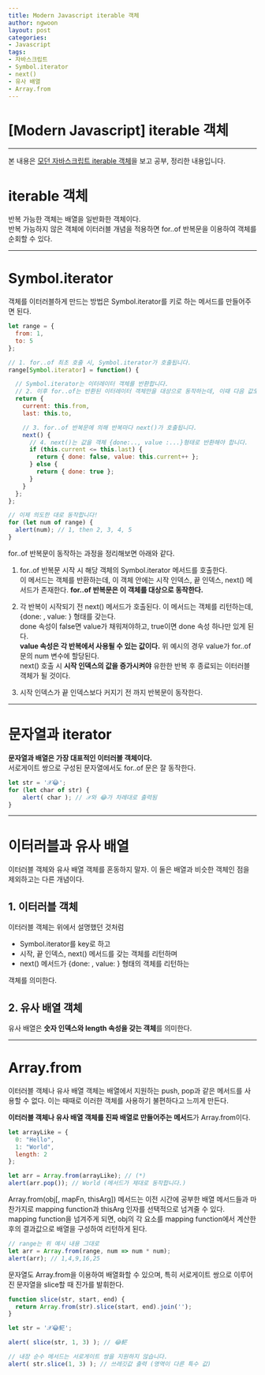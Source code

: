 ```yaml
---
title: Modern Javascript iterable 객체
author: ngwoon
layout: post
categories:
- Javascript
tags:
- 자바스크립트
- Symbol.iterator
- next()
- 유사 배열
- Array.from
---
```


# [Modern Javascript] iterable 객체
- - -

본 내용은 [모던 자바스크립트 iterable 객체](https://ko.javascript.info/iterable)을 보고 공부, 정리한 내용입니다.<br/>

# iterable 객체

반복 가능한 객체는 배열을 일반화한 객체이다.<br/>
반복 가능하지 않은 객체에 이터러블 개념을 적용하면 for..of 반복문을 이용하여 객체를 순회할 수 있다.

---

# Symbol.iterator

객체를 이터러블하게 만드는 방법은 Symbol.iterator를 키로 하는 메서드를 만들어주면 된다.

```jsx
let range = {
  from: 1,
  to: 5
};

// 1. for..of 최초 호출 시, Symbol.iterator가 호출됩니다.
range[Symbol.iterator] = function() {

  // Symbol.iterator는 이터레이터 객체를 반환합니다.
  // 2. 이후 for..of는 반환된 이터레이터 객체만을 대상으로 동작하는데, 이때 다음 값도 정해집니다.
  return {
    current: this.from,
    last: this.to,

    // 3. for..of 반복문에 의해 반복마다 next()가 호출됩니다.
    next() {
      // 4. next()는 값을 객체 {done:.., value :...}형태로 반환해야 합니다.
      if (this.current <= this.last) {
        return { done: false, value: this.current++ };
      } else {
        return { done: true };
      }
    }
  };
};

// 이제 의도한 대로 동작합니다!
for (let num of range) {
  alert(num); // 1, then 2, 3, 4, 5
}
```

for..of 반복문이 동작하는 과정을 정리해보면 아래와 같다.

1. for..of 반복문 시작 시 해당 객체의 Symbol.iterator 메서드를 호출한다.<br/>
    이 메서드는 객체를 반환하는데, 이 객체 안에는 시작 인덱스, 끝 인덱스, next() 메서드가 존재한다. **for..of 반복문은 이 객체를 대상으로 동작한다.**

2. 각 반복이 시작되기 전 next() 메서드가 호출된다. 이 메서드는 객체를 리턴하는데, {done: , value: } 형태를 갖는다.<br/>
    done 속성이 false면 value가 채워져야하고, true이면 done 속성 하나만 있게 된다.<br/>
    **value 속성은 각 반복에서 사용될 수 있는 값이다.** 위 예시의 경우 value가 for..of 문의 num 변수에 할당된다.<br/>
    next() 호출 시 **시작 인덱스의 값을 증가시켜야** 유한한 반복 후 종료되는 이터러블 객체가 될 것이다.

3. 시작 인덱스가 끝 인덱스보다 커지기 전 까지 반복문이 동작한다.

---

# 문자열과 iterator

**문자열과 배열은 가장 대표적인 이터러블 객체이다.**<br/>
서로게이트 쌍으로 구성된 문자열에서도 for..of 문은 잘 동작한다.

```jsx
let str = '𝒳😂';
for (let char of str) {
    alert( char ); // 𝒳와 😂가 차례대로 출력됨
}
```

---

# 이터러블과 유사 배열

이터러블 객체와 유사 배열 객체를 혼동하지 말자. 이 둘은 배열과 비슷한 객체인 점을 제외하고는 다른 개념이다.

## 1. 이터러블 객체

이터러블 객체는 위에서 설명했던 것처럼 <br/>
- Symbol.iterator를 key로 하고
- 시작, 끝 인덱스, next() 메서드를 갖는 객체를 리턴하며
- next() 메서드가 {done: , value: } 형태의 객체를 리턴하는

객체를 의미한다.

## 2. 유사 배열 객체

유사 배열은 **숫자 인덱스와 length 속성을 갖는 객체**를 의미한다.

---

# Array.from

이터러블 객체나 유사 배열 객체는 배열에서 지원하는 push, pop과 같은 메서드를 사용할 수 없다. 이는 때때로 이러한 객체를 사용하기 불편하다고 느끼게 만든다.

**이터러블 객체나 유사 배열 객체를 진짜 배열로 만들어주는 메서드**가 Array.from이다.

```jsx
let arrayLike = {
  0: "Hello",
  1: "World",
  length: 2
};

let arr = Array.from(arrayLike); // (*)
alert(arr.pop()); // World (메서드가 제대로 동작합니다.)
```

Array.from(obj[, mapFn, thisArg]) 메서드는 이전 시간에 공부한 배열 메서드들과 마찬가지로 mapping function과 thisArg 인자를 선택적으로 넘겨줄 수 있다.<br/>
mapping function을 넘겨주게 되면, obj의 각 요소를 mapping function에서 계산한 후의 결과값으로 배열을 구성하여 리턴하게 된다.

```jsx
// range는 위 예시 내용 그대로
let arr = Array.from(range, num => num * num);
alert(arr); // 1,4,9,16,25
```

문자열도 Array.from을 이용하여 배열화할 수 있으며, 특히 서로게이트 쌍으로 이루어진 문자열을 slice할 때 진가를 발휘한다.

```jsx
function slice(str, start, end) {
  return Array.from(str).slice(start, end).join('');
}

let str = '𝒳😂𩷶';

alert( slice(str, 1, 3) ); // 😂𩷶

// 내장 순수 메서드는 서로게이트 쌍을 지원하지 않습니다.
alert( str.slice(1, 3) ); // 쓰레깃값 출력 (영역이 다른 특수 값)
```